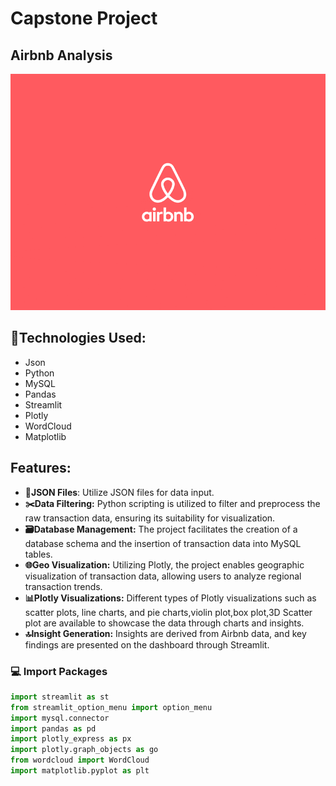 # Capstone Project

## Airbnb Analysis

![](https://github.com/SwethaC01/CapstoneAirbnbAnalysis/blob/main/image.gif)

## 🎨Technologies Used:

  * Json
  * Python
  * MySQL
  * Pandas
  * Streamlit
  * Plotly
  * WordCloud
  * Matplotlib

## Features:

* **📂JSON Files**: Utilize JSON files for data input.
* **✂️Data Filtering:** Python scripting is utilized to filter and preprocess the raw transaction data, ensuring its suitability for visualization.
* **🗃️Database Management:** The project facilitates the creation of a database schema and the insertion of transaction data into MySQL tables.
* **🌐Geo Visualization:** Utilizing Plotly, the project enables geographic visualization of transaction data, allowing users to analyze regional transaction trends.
* **📊Plotly Visualizations:** Different types of Plotly visualizations such as scatter plots, line charts, and pie charts,violin plot,box plot,3D Scatter plot are available to showcase the data through charts and insights.
* **🔝Insight Generation:** Insights are derived from Airbnb data, and key findings are presented on the dashboard through Streamlit.

### 💻 Import Packages
```python
import streamlit as st
from streamlit_option_menu import option_menu
import mysql.connector
import pandas as pd
import plotly_express as px
import plotly.graph_objects as go
from wordcloud import WordCloud
import matplotlib.pyplot as plt
